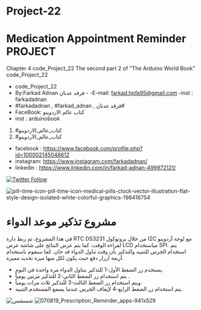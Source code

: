 # Project-22
#   Medication Appointment Reminder PROJECT
Chapter 4 code_Project_22 The second part 2 of "The Arduino World Book" code_Project_22
- code_Project_22
-  By:Farkad Adnan فرقد عدنان - 
 -E-mail: farkad.hpfa95@gmail.com 
-inst : farkadadnan 
- #farkadadnan , #farkad_adnan , فرقد عدنان# 
- FaceBook: كتاب عالم الاردوينو 
- inst : arduinobook
1. #كتاب_عالم_الاردوينو
2. #كتاب_عالم_الآردوينو

* facebook : https://www.facebook.com/profile.php?id=100002145048612
* instagram:  https://www.instagram.com/farkadadnan/
* linkedin : https://www.linkedin.com/in/farkad-adnan-499972121/

 <p>
 <a href='https://mobile.twitter.com/farkadadnan'>
        <img alt="Twitter Follow" src="https://img.shields.io/twitter/follow/farkadadnan?label=%40farkadadnan&style=social" alt='Twitter' align="center"/>
    </a>
</p>

![pill-time-icon-pill-time-icon-medical-pills-clock-vector-illustration-flat-style-design-isolated-white-colorful-graphics-198416754](https://user-images.githubusercontent.com/35774039/164135644-96d2efc0-0b65-4f44-b73a-a873267f77f9.jpg)


# مشروع تذكير موعد الدواء
في هذا المشروع، تم ربط دارة RTC DS3231 من خلال بروتوكول I2C مع لوحة آردوينو لقراءة الوقت. كما يتم عرض النتائج على  شاشة عرض LCD مباستخدام SPI. يتم استخدام الجرس للتنبيه والتذكير بأن وقت تناول الدواء قد حان.  كما سنقوم باستخدام أربعة أزرار دفع حيث يكون لكل منها ميزة تحديد مميزة.
-	يستخدم زر الضغط الأول-1 للتذكير بتناول الدواء مرة واحدة في اليوم.
-	 يتم استخدام زر الضغط الثاني-2 للتذكير مرتين يومياً .
-	 ويتم استخدام زر الضغط الثالث-3 للتذكير ثلاث مرات يومياً.
-	 يتم استخدام زر الضغط الرابع-4 لإيقاف الجرس عندما يسمع المستخدم التنبيه.


![شسشس](https://user-images.githubusercontent.com/35774039/164135703-653727a4-b7f4-46ce-ad18-347255080e18.JPG)
![070819_Prescription_Reminder_apps-941x529](https://user-images.githubusercontent.com/35774039/164135707-31628f13-e764-4c5c-b155-476420cae27a.png)




